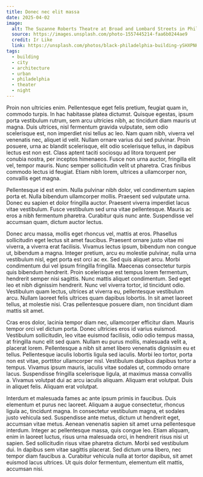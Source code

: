 ```yaml
---
title: Donec nec elit massa
date: 2025-04-02
image:
  alt: The Suzanne Roberts Theatre at Broad and Lombard Streets in Philadelphia
  source: https://images.unsplash.com/photo-1557445214-faa6b0244ae9
  credit: Ir Like
  link: https://unsplash.com/photos/black-philadelphia-building-ySHXPNHKlOU
tags:
  - building
  - city
  - architecture
  - urban
  - philadelphia
  - theater
  - night
---
```


Proin non ultricies enim. Pellentesque eget felis pretium, feugiat quam in, commodo turpis. In hac habitasse platea dictumst. Quisque egestas, ipsum porta vestibulum rutrum, sem arcu ultricies nibh, ac tincidunt diam mauris ut magna. Duis ultrices, nisl fermentum gravida vulputate, sem odio scelerisque est, non imperdiet nisi tellus ac leo. Nam quam nibh, viverra vel venenatis nec, aliquet id velit. Nullam ornare varius dui sed pulvinar. Proin posuere, urna ac blandit scelerisque, elit odio scelerisque tellus, in dapibus lectus est non est. Class aptent taciti sociosqu ad litora torquent per conubia nostra, per inceptos himenaeos. Fusce non urna auctor, fringilla elit vel, tempor mauris. Nunc semper sollicitudin velit ut pharetra. Cras finibus commodo lectus id feugiat. Etiam nibh lorem, ultrices a ullamcorper non, convallis eget magna.

Pellentesque id est enim. Nulla pulvinar nibh dolor, vel condimentum sapien porta et. Nulla bibendum ullamcorper mollis. Praesent sed vulputate urna. Donec eu sapien et dolor fringilla auctor. Praesent viverra imperdiet lacus vitae vestibulum. Fusce vestibulum sed urna vitae pellentesque. Mauris ac eros a nibh fermentum pharetra. Curabitur quis nunc ante. Suspendisse vel accumsan quam, dictum auctor lectus.

Donec arcu massa, mollis eget rhoncus vel, mattis at eros. Phasellus sollicitudin eget lectus sit amet faucibus. Praesent ornare justo vitae mi viverra, a viverra erat facilisis. Vivamus lectus ipsum, bibendum non congue ut, bibendum a magna. Integer pretium, arcu eu molestie pulvinar, nulla urna vestibulum nisl, eget porta est orci ac ex. Sed quis aliquet arcu. Morbi condimentum dui vel ipsum fringilla fringilla. Maecenas consectetur turpis quis bibendum hendrerit. Proin scelerisque est tempus lorem fermentum, hendrerit semper nisi sagittis. Nunc mattis aliquet condimentum. Sed eget leo et nibh dignissim hendrerit. Nunc vel viverra tortor, id tincidunt odio. Vestibulum quam lectus, ultrices at viverra eu, pellentesque vestibulum arcu. Nullam laoreet felis ultrices quam dapibus lobortis. In sit amet laoreet tellus, at molestie nisi. Cras pellentesque posuere diam, non tincidunt diam mattis sit amet.

Cras eros dolor, lacinia tempor diam nec, ullamcorper efficitur diam. Mauris tempor orci vel dictum porta. Donec ultricies eros id varius euismod. Vestibulum sollicitudin, leo vitae euismod facilisis, odio odio tempus massa, at fringilla nunc elit sed quam. Nullam eu purus mollis, malesuada velit a, placerat lorem. Pellentesque a nibh sit amet libero venenatis dignissim eu et tellus. Pellentesque iaculis lobortis ligula sed iaculis. Morbi leo tortor, porta non est vitae, porttitor ullamcorper nisl. Vestibulum dapibus dapibus tortor a tempus. Vivamus ipsum mauris, iaculis vitae sodales ut, commodo ornare lacus. Suspendisse fringilla scelerisque ligula, at maximus massa convallis a. Vivamus volutpat dui ac arcu iaculis aliquam. Aliquam erat volutpat. Duis in aliquet felis. Aliquam erat volutpat.

Interdum et malesuada fames ac ante ipsum primis in faucibus. Duis elementum et purus nec laoreet. Aliquam a augue consectetur, rhoncus ligula ac, tincidunt magna. In consectetur vestibulum magna, et sodales justo vehicula sed. Suspendisse ante metus, dictum ut hendrerit eget, accumsan vitae metus. Aenean venenatis sapien sit amet urna pellentesque interdum. Integer ac pellentesque massa, quis congue leo. Etiam aliquam, enim in laoreet luctus, risus urna malesuada orci, in hendrerit risus nisi ut sapien. Sed sollicitudin risus vitae pharetra dictum. Morbi sed vestibulum dui. In dapibus sem vitae sagittis placerat. Sed dictum urna libero, nec tempor diam faucibus a. Curabitur vehicula nulla at tortor dapibus, sit amet euismod lacus ultrices. Ut quis dolor fermentum, elementum elit mattis, accumsan nisi.
